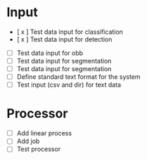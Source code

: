 # Input
    
- [ x ] Test data input for classification
- [ x ] Test data input for detection
- [ ] Test data input for obb
- [ ] Test data input for segmentation
- [ ] Test data input for segmentation
- [ ] Define standard text format for the system 
- [ ] Test input (csv and dir) for text data

# Processor

- [ ] Add linear process
- [ ] Add job
- [ ] Test processor 